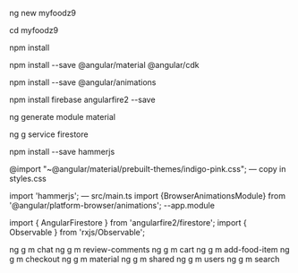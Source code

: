 ng new myfoodz9

cd myfoodz9

npm install

npm install --save @angular/material @angular/cdk

npm install --save @angular/animations

npm install firebase angularfire2 --save

ng generate module material

ng g service firestore


npm install --save hammerjs

@import "~@angular/material/prebuilt-themes/indigo-pink.css"; — copy in styles.css


import 'hammerjs'; — src/main.ts
import {BrowserAnimationsModule} from '@angular/platform-browser/animations'; --app.module

import { AngularFirestore } from 'angularfire2/firestore';
import { Observable } from 'rxjs/Observable';

ng g m chat
ng g m review-comments
ng g m cart
ng g m add-food-item
ng g m checkout
ng g m material
ng g m shared
ng g m users
ng g m search

